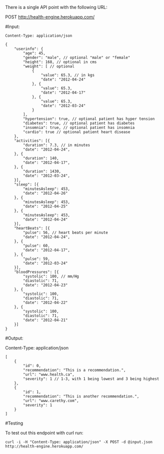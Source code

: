 There is a single API point with the following URL:

POST http://health-engine.herokuapp.com/

#Input:

    Content-Type: application/json

    {
        "userinfo": {
            "age": 45,
            "gender": "male", // optional "male" or "female"
            "height": 168, // optional in cms
            "weight": [ // optional
                {
                    "value": 65.3, // in kgs
                    "date": "2012-04-24"
                }, {
                    "value": 65.3,
                    "date": "2012-04-17"
                }, {
                    "value": 65.3,
                    "date": "2012-03-24"
                }
            ],
            "hypertension": true, // optional patient has hyper tension
            "diabetes": true, // optional patient has diabetes
            "insomnia": true, // optional patient has insomnia
            "cardio": true // optional patient heart disease
        },
        "activities": [{
            "duration": 7.3, // in minutes
            "date": "2012-04-24",
        }, {
            "duration": 140,
            "date": "2012-04-17",
        }, {
            "duration": 1430,
            "date": "2012-03-24",
        }],
        "sleep": [{
            "minutesAsleep": 453,
            "date": "2012-04-26"
        }, {
            "minutesAsleep": 453,
            "date": "2012-04-25"
        }, {
            "minutesAsleep": 453,
            "date": "2012-04-24"
        }],
        "heartBeats": [{
            "pulse": 56, // heart beats per minute
            "date": "2012-04-24",
        }, {
            "pulse": 60,
            "date": "2012-04-17",
        }, {
            "pulse": 59,
            "date": "2012-03-24"
        }],
        "bloodPressures": [{
            "systolic": 100, // mm/Hg
            "diastolic": 71,
            "date": "2012-04-23"
        }, {
            "systolic": 100,
            "diastolic": 71,
            "date": "2012-04-22"
        }, {
            "systolic": 100,
            "diastolic": 71,
            "date": "2012-04-21"
        }]
    }


#Output: 

Content-Type: application/json

    [
        { 
            "id": 0, 
            "recommendation": "This is a recommendation.", 
            "url": "www.health.ca",
            "severity": 1 // 1-3, with 1 being lowest and 3 being highest
        }, 
        { 
            "id": 1, 
            "recommendation": "This is another recommendation.",
            "url": "www.carethy.com",
            "severity": 1
        }
    ]
    
#Testing

To test out this endpoint with curl run:

    curl -i -H "Content-Type: application/json" -X POST -d @input.json http://health-engine.herokuapp.com/
